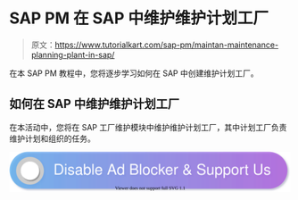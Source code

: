 # SAP PM 在 SAP 中维护维护计划工厂

> 原文：<https://www.tutorialkart.com/sap-pm/maintan-maintenance-planning-plant-in-sap/>

在本 SAP PM 教程中，您将逐步学习如何在 SAP 中创建维护计划工厂。

## 如何在 SAP 中维护维护计划工厂

在本活动中，您将在 SAP 工厂维护模块中维护维护计划工厂，其中计划工厂负责维护计划和组织的任务。

[![](img/925da31b32d6bc3827932f6c8afb11bb.png)](https://www.tutorialkart.com/)